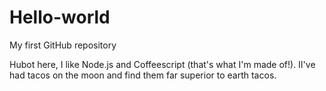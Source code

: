 # Hello-world
My first GitHub repository


Hubot here, I like Node.js and Coffeescript (that's what I'm made of!).
II've had tacos on the moon and find them far superior to earth tacos.
